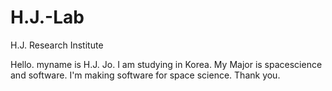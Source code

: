 # H.J.-Lab
H.J. Research Institute 

Hello. myname is H.J. Jo. I am studying in Korea. My Major is spacescience and software.
I'm making software for space science. Thank you.
